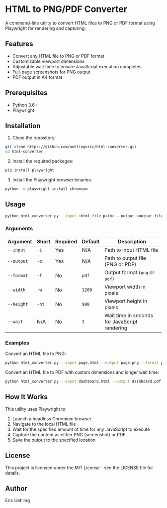 # HTML to PNG/PDF Converter

A command-line utility to convert HTML files to PNG or PDF format using Playwright for rendering and capturing.

## Features

- Convert any HTML file to PNG or PDF format
- Customizable viewport dimensions
- Adjustable wait time to ensure JavaScript execution completes
- Full-page screenshots for PNG output
- PDF output in A4 format

## Prerequisites

- Python 3.6+
- Playwright

## Installation

1. Clone the repository:
```bash
git clone https://github.com/uehlingeric/html-converter.git
cd html-converter
```

2. Install the required packages:
```bash
pip install playwright
```

3. Install the Playwright browser binaries:
```bash
python -m playwright install chromium
```

## Usage

```bash
python html_converter.py --input <html_file_path> --output <output_file_path> --format <png|pdf>
```

### Arguments

| Argument | Short | Required | Default | Description |
|----------|-------|----------|---------|-------------|
| `--input` | `-i` | Yes | N/A | Path to input HTML file |
| `--output` | `-o` | Yes | N/A | Path to output file (PNG or PDF) |
| `--format` | `-f` | No | `pdf` | Output format (`png` or `pdf`) |
| `--width` | `-w` | No | `1200` | Viewport width in pixels |
| `--height` | `-ht` | No | `900` | Viewport height in pixels |
| `--wait` | N/A | No | `2` | Wait time in seconds for JavaScript rendering |

### Examples

Convert an HTML file to PNG:
```bash
python html_converter.py --input page.html --output page.png --format png
```

Convert an HTML file to PDF with custom dimensions and longer wait time:
```bash
python html_converter.py --input dashboard.html --output dashboard.pdf --width 1600 --height 1200 --wait 5
```


## How It Works

This utility uses Playwright to:

1. Launch a headless Chromium browser
2. Navigate to the local HTML file
3. Wait for the specified amount of time for any JavaScript to execute
4. Capture the content as either PNG (screenshot) or PDF
5. Save the output to the specified location


## License

This project is licensed under the MIT License - see the LICENSE file for details.

## Author
Eric Uehling
